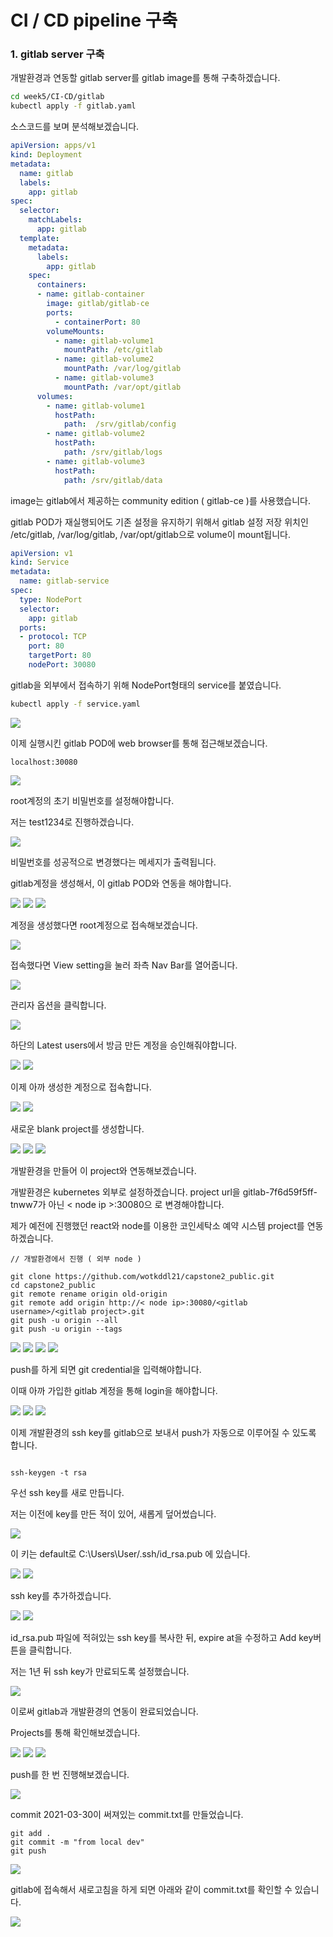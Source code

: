 # CI / CD pipeline 구축

### 1. gitlab server 구축

개발환경과 연동할 gitlab server를 gitlab image를 통해 구축하겠습니다.

``` bash
cd week5/CI-CD/gitlab
kubectl apply -f gitlab.yaml
```
소스코드를 보며 분석해보겠습니다.

``` yaml
apiVersion: apps/v1
kind: Deployment
metadata:
  name: gitlab
  labels:
    app: gitlab
spec:
  selector:
    matchLabels:
      app: gitlab
  template:
    metadata:
      labels:
        app: gitlab
    spec:
      containers:
      - name: gitlab-container
        image: gitlab/gitlab-ce
        ports:
          - containerPort: 80
        volumeMounts:
          - name: gitlab-volume1
            mountPath: /etc/gitlab
          - name: gitlab-volume2
            mountPath: /var/log/gitlab
          - name: gitlab-volume3
            mountPath: /var/opt/gitlab
      volumes:
        - name: gitlab-volume1
          hostPath:
            path:  /srv/gitlab/config
        - name: gitlab-volume2
          hostPath:
            path: /srv/gitlab/logs
        - name: gitlab-volume3
          hostPath:
            path: /srv/gitlab/data
```
image는 gitlab에서 제공하는 community edition ( gitlab-ce )를 사용했습니다.

gitlab POD가 재실행되어도 기존 설정을 유지하기 위해서 gitlab 설정 저장 위치인 /etc/gitlab, /var/log/gitlab, /var/opt/gitlab으로 volume이 mount됩니다.

``` yaml
apiVersion: v1
kind: Service
metadata:
  name: gitlab-service
spec:
  type: NodePort
  selector:
    app: gitlab
  ports:
  - protocol: TCP
    port: 80
    targetPort: 80
    nodePort: 30080
```
gitlab을 외부에서 접속하기 위해 NodePort형태의 service를 붙였습니다.

``` bash
kubectl apply -f service.yaml
```

<img src="/images/CICD/3.JPG">

이제 실행시킨 gitlab POD에 web browser를 통해 접근해보겠습니다.

``` 
localhost:30080
```

<img src="/images/CICD/4.JPG">

root계정의 초기 비밀번호를 설정해야합니다.

저는 test1234로 진행하겠습니다.

<img src="/images/CICD/5.JPG">

비밀번호를 성공적으로 변경했다는 메세지가 출력됩니다.

gitlab계정을 생성해서, 이 gitlab POD와 연동을 해야합니다.

<img src="/images/CICD/10.JPG">

<img src="/images/CICD/6.JPG">

<img src="/images/CICD/11.JPG">

계정을 생성했다면 root계정으로 접속해보겠습니다.

<img src="/images/CICD/7.JPG">

접속했다면 View setting을 눌러 좌측 Nav Bar를 열어줍니다.

<img src="/images/CICD/9.JPG">

관리자 옵션을 클릭합니다.

<img src="/images/CICD/12.JPG">

하단의 Latest users에서 방금 만든 계정을 승인해줘야합니다.

<img src="/images/CICD/13.JPG">

<img src="/images/CICD/14.JPG">

이제 아까 생성한 계정으로 접속합니다.

<img src="/images/CICD/15.JPG">

<img src="/images/CICD/16.JPG">

새로운 blank project를 생성합니다.

<img src="/images/CICD/17.JPG">

<img src="/images/CICD/18.JPG">

<img src="/images/CICD/20.JPG">

개발환경을 만들어 이 project와 연동해보겠습니다.

개발환경은 kubernetes 외부로 설정하겠습니다. project url을 gitlab-7f6d59f5ff-tnww7가 아닌 < node ip >:30080으 로 변경해야합니다.

제가 예전에 진행했던 react와 node를 이용한 코인세탁소 예약 시스템 project를 연동하겠습니다.

``` shell
// 개발환경에서 진행 ( 외부 node )

git clone https://github.com/wotkddl21/capstone2_public.git
cd capstone2_public
git remote rename origin old-origin
git remote add origin http://< node ip>:30080/<gitlab username>/<gitlab project>.git
git push -u origin --all
git push -u origin --tags
```

<img src="/images/CICD/19.JPG">

<img src="/images/CICD/21.JPG">

<img src="/images/CICD/22.JPG">

<img src="/images/CICD/23.JPG">

push를 하게 되면 git credential을 입력해야합니다.

이때 아까 가입한 gitlab 계정을 통해 login을 해야합니다.

<img src="/images/CICD/24.JPG">

<img src="/images/CICD/25.JPG">

<img src="/images/CICD/26.JPG">

이제 개발환경의 ssh key를 gitlab으로 보내서 push가 자동으로 이루어질 수 있도록 합니다.

``` terminal

ssh-keygen -t rsa
```
우선 ssh key를 새로 만듭니다.

저는 이전에 key를 만든 적이 있어, 새롭게 덮어썼습니다.

<img src="/images/CICD/27.JPG">

이 키는 default로 C:\Users\User/.ssh/id_rsa.pub 에 있습니다.

<img src="/images/CICD/28.JPG">

<img src="/images/CICD/29.JPG">

ssh key를 추가하겠습니다.

<img src="/images/CICD/30.JPG">

<img src="/images/CICD/31.JPG">

id_rsa.pub 파일에 적혀있는 ssh key를 복사한 뒤, expire at을 수정하고 Add key버튼을 클릭합니다.

저는 1년 뒤 ssh key가 만료되도록 설정했습니다.

<img src="/images/CICD/32.JPG">

이로써 gitlab과 개발환경의 연동이 완료되었습니다.

Projects를 통해 확인해보겠습니다.

<img src="/images/CICD/33.JPG">

<img src="/images/CICD/34.JPG">

<img src="/images/CICD/35.JPG">

push를 한 번 진행해보겠습니다.

<img src="/images/CICD/36.JPG">

commit 2021-03-30이 써져있는 commit.txt를 만들었습니다.

``` shell
git add .
git commit -m "from local dev"
git push
```
<img src="/images/CICD/37.JPG">

gitlab에 접속해서 새로고침을 하게 되면 아래와 같이 commit.txt를 확인할 수 있습니다.

<img src="/images/CICD/37.JPG">
